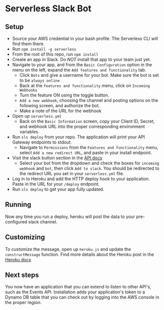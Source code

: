 # Serverless Slack Bot

## Setup
- Source your AWS credential in your bash profile. The Serverless CLI will find them there.
- Run `npm install -g serverless`
- From the root of this repo, run `npm install`
- Create an app in Slack. Do *NOT* install that app to your team just yet.
- Navigate to your app, and from the `Basic Configuration` option in the menu on the left, expand the `Add features and functionality` tab.
    + Click `Bots` and give a username for your bot. Make sure the bot is set to be `always online`
    + Back at the `features and functionality` menu, click on `Incoming Webhooks`
    + Turn the feature ON using the toggle button.
    + `Add a new webhook`, choosing the channel and posting options on the following screen, and authorize the bot.
    + Make a note of the URL for the webhook
- Open up `serverless.yml`
    + Back on the `Basic Information` screen, copy your Client ID, Secret, and webhook URL into the proper corresponding environment variables.
- Run `sls deploy` from your repo. The application will print your API Gateway endpoints to stdout.
    + Navigate to `Permissions` from the `Features and functionality` menu, select `Add a new redirect URL`, and paste in your install endpoint.
- Visit the slack button section in the [API docs](https://api.slack.com/docs/slack-button#add_the_slack_button)
    + Select your bot from the dropdown and check the boxes for `incoming webhook` and `bot`, then click `Add to slack`. You should be redirected to the redirect URL you set in your `serverless.yml` file.
- Log in to Heroku and add the HTTP deploy hook to your application. Paste in the URL for your `/deploy` endpoint.
- Run `sls deploy` to get your app fully updated.

## Running
Now any time you run a deploy, heroku will post the data to your pre-configured slack channel. 

## Customizing
To customize the message, open up `heroku.js` and update the `constructMessage` function. Find more details about the Heroku post in the [Heroku docs](http://devcenter.heroku.com/articles/deploy-hooks#http_post_hook)


## Next steps
You now have an application that you can extend to listen to other API's, such as the Events API. Installation adds your application's token to a Dynamo DB table that you can check out by logging into the AWS console in the proper region. 